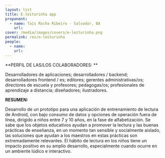 ```yaml
---
layout: list
title: E-leiturinha app
proponent:
  - name: Taís Rocha Ribeiro - Salvador, BA
    url: 
cover: /media/images/covers/e-leiturinha.png
permalink: /es/e-leiturinha
people:
  - name: 
    url: 
---
```


**PERFIL DE LAS/LOS COLABORADORES: **
  
Desarrolladores de aplicaciones; desarrolladores / backend; desarrolladores frontend / es; editores; gerentes administrativas/os; directores de escuela y profesores; pedagogas/os; profesionales de aprendizaje a distancia; diseñadores; ilustradores. 

**RESUMEN:**
  
Desarrollo de un prototipo para una aplicación de entrenamiento de lectura de Android, con bajo consumo de datos y opciones de operación fuera de línea, dirigido a niños entre 7 y 10 años, en la fase de alfabetización.
Se sabe que los objetos educativos ayudan a promover la lectura y las buenas prácticas de enseñanza, en un momento tan sensible y socialmente aislado, las soluciones que ayudan a los maestros en estas prácticas son extremadamente relevantes. El hábito de lectura en los niños tiene un impacto positivo en su amplio desarrollo, especialmente cuando ocurre en un ambiente lúdico e interactivo.
